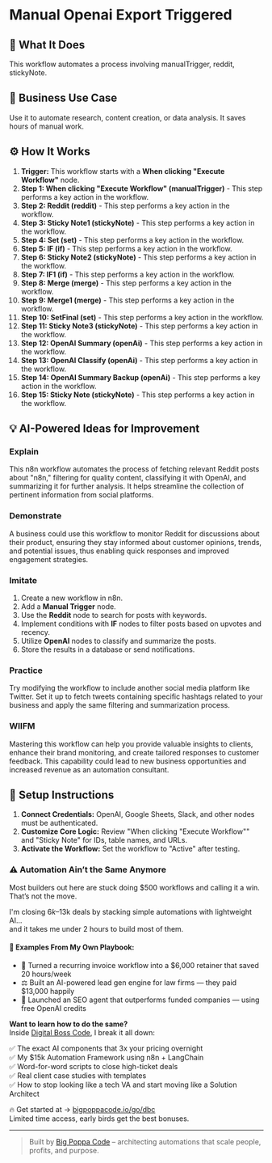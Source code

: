 # Manual Openai Export Triggered

## 🚀 What It Does
This workflow automates a process involving manualTrigger, reddit, stickyNote.

## 💼 Business Use Case
Use it to automate research, content creation, or data analysis. It saves hours of manual work.

## ⚙️ How It Works
1.  **Trigger:** This workflow starts with a **When clicking "Execute Workflow"** node.
2. **Step 1: When clicking "Execute Workflow" (manualTrigger)** - This step performs a key action in the workflow.
3. **Step 2: Reddit (reddit)** - This step performs a key action in the workflow.
4. **Step 3: Sticky Note1 (stickyNote)** - This step performs a key action in the workflow.
5. **Step 4: Set (set)** - This step performs a key action in the workflow.
6. **Step 5: IF (if)** - This step performs a key action in the workflow.
7. **Step 6: Sticky Note2 (stickyNote)** - This step performs a key action in the workflow.
8. **Step 7: IF1 (if)** - This step performs a key action in the workflow.
9. **Step 8: Merge (merge)** - This step performs a key action in the workflow.
10. **Step 9: Merge1 (merge)** - This step performs a key action in the workflow.
11. **Step 10: SetFinal (set)** - This step performs a key action in the workflow.
12. **Step 11: Sticky Note3 (stickyNote)** - This step performs a key action in the workflow.
13. **Step 12: OpenAI Summary (openAi)** - This step performs a key action in the workflow.
14. **Step 13: OpenAI Classify (openAi)** - This step performs a key action in the workflow.
15. **Step 14: OpenAI Summary Backup (openAi)** - This step performs a key action in the workflow.
16. **Step 15: Sticky Note (stickyNote)** - This step performs a key action in the workflow.

## 💡 AI-Powered Ideas for Improvement
### Explain
This n8n workflow automates the process of fetching relevant Reddit posts about "n8n," filtering for quality content, classifying it with OpenAI, and summarizing it for further analysis. It helps streamline the collection of pertinent information from social platforms.

### Demonstrate
A business could use this workflow to monitor Reddit for discussions about their product, ensuring they stay informed about customer opinions, trends, and potential issues, thus enabling quick responses and improved engagement strategies.

### Imitate
1. Create a new workflow in n8n.
2. Add a **Manual Trigger** node.
3. Use the **Reddit** node to search for posts with keywords.
4. Implement conditions with **IF** nodes to filter posts based on upvotes and recency.
5. Utilize **OpenAI** nodes to classify and summarize the posts.
6. Store the results in a database or send notifications.

### Practice
Try modifying the workflow to include another social media platform like Twitter. Set it up to fetch tweets containing specific hashtags related to your business and apply the same filtering and summarization process.

### WIIFM
Mastering this workflow can help you provide valuable insights to clients, enhance their brand monitoring, and create tailored responses to customer feedback. This capability could lead to new business opportunities and increased revenue as an automation consultant.

## 🔧 Setup Instructions
1. **Connect Credentials:** OpenAI, Google Sheets, Slack, and other nodes must be authenticated.
2. **Customize Core Logic:** Review "When clicking "Execute Workflow"" and "Sticky Note" for IDs, table names, and URLs.
3. **Activate the Workflow:** Set the workflow to "Active" after testing.

### ⚠️ Automation Ain’t the Same Anymore

Most builders out here are stuck doing $500 workflows and calling it a win.  
That’s not the move.  

I'm closing $6k–$13k deals by stacking simple automations with lightweight AI...  
and it takes me under 2 hours to build most of them.

#### 🧠 Examples From My Own Playbook:
- 🔁 Turned a recurring invoice workflow into a $6,000 retainer that saved 20 hours/week  
- ⚖️ Built an AI-powered lead gen engine for law firms — they paid $13,000 happily  
- 🚀 Launched an SEO agent that outperforms funded companies — using free OpenAI credits  

**Want to learn how to do the same?**  
Inside [Digital Boss Code](https://bigpoppacode.io/go/dbc), I break it all down:

✅ The exact AI components that 3x your pricing overnight  
✅ My $15k Automation Framework using n8n + LangChain  
✅ Word-for-word scripts to close high-ticket deals  
✅ Real client case studies with templates  
✅ How to stop looking like a tech VA and start moving like a Solution Architect  

🔥 Get started at → [bigpoppacode.io/go/dbc](https://bigpoppacode.io/go/dbc)  
Limited time access, early birds get the best bonuses.

---
> Built by [Big Poppa Code](https://bigpoppacode.io) – architecting automations that scale people, profits, and purpose.
